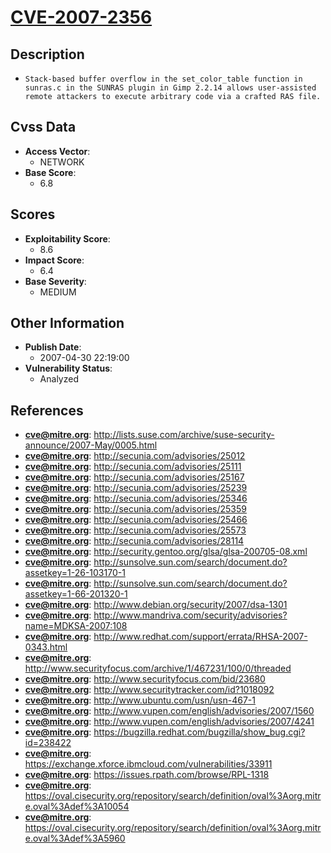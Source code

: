 
# [CVE-2007-2356](http://lists.suse.com/archive/suse-security-announce/2007-May/0005.html)

## Description

- `Stack-based buffer overflow in the set_color_table function in sunras.c in the SUNRAS plugin in Gimp 2.2.14 allows user-assisted remote attackers to execute arbitrary code via a crafted RAS file.`

## Cvss Data

- **Access Vector**:
  - NETWORK
- **Base Score**:
  - 6.8

## Scores

- **Exploitability Score**:
  - 8.6
- **Impact Score**:
  - 6.4
- **Base Severity**:
  - MEDIUM

## Other Information

- **Publish Date**:
  - 2007-04-30 22:19:00
- **Vulnerability Status**:
  - Analyzed

## References

- **cve@mitre.org**: http://lists.suse.com/archive/suse-security-announce/2007-May/0005.html
- **cve@mitre.org**: http://secunia.com/advisories/25012
- **cve@mitre.org**: http://secunia.com/advisories/25111
- **cve@mitre.org**: http://secunia.com/advisories/25167
- **cve@mitre.org**: http://secunia.com/advisories/25239
- **cve@mitre.org**: http://secunia.com/advisories/25346
- **cve@mitre.org**: http://secunia.com/advisories/25359
- **cve@mitre.org**: http://secunia.com/advisories/25466
- **cve@mitre.org**: http://secunia.com/advisories/25573
- **cve@mitre.org**: http://secunia.com/advisories/28114
- **cve@mitre.org**: http://security.gentoo.org/glsa/glsa-200705-08.xml
- **cve@mitre.org**: http://sunsolve.sun.com/search/document.do?assetkey=1-26-103170-1
- **cve@mitre.org**: http://sunsolve.sun.com/search/document.do?assetkey=1-66-201320-1
- **cve@mitre.org**: http://www.debian.org/security/2007/dsa-1301
- **cve@mitre.org**: http://www.mandriva.com/security/advisories?name=MDKSA-2007:108
- **cve@mitre.org**: http://www.redhat.com/support/errata/RHSA-2007-0343.html
- **cve@mitre.org**: http://www.securityfocus.com/archive/1/467231/100/0/threaded
- **cve@mitre.org**: http://www.securityfocus.com/bid/23680
- **cve@mitre.org**: http://www.securitytracker.com/id?1018092
- **cve@mitre.org**: http://www.ubuntu.com/usn/usn-467-1
- **cve@mitre.org**: http://www.vupen.com/english/advisories/2007/1560
- **cve@mitre.org**: http://www.vupen.com/english/advisories/2007/4241
- **cve@mitre.org**: https://bugzilla.redhat.com/bugzilla/show_bug.cgi?id=238422
- **cve@mitre.org**: https://exchange.xforce.ibmcloud.com/vulnerabilities/33911
- **cve@mitre.org**: https://issues.rpath.com/browse/RPL-1318
- **cve@mitre.org**: https://oval.cisecurity.org/repository/search/definition/oval%3Aorg.mitre.oval%3Adef%3A10054
- **cve@mitre.org**: https://oval.cisecurity.org/repository/search/definition/oval%3Aorg.mitre.oval%3Adef%3A5960
